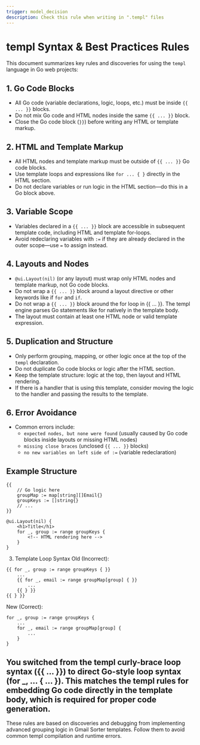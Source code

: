```yaml
---
trigger: model_decision
description: Check this rule when writing in ".templ" files
---
```


# templ Syntax & Best Practices Rules

This document summarizes key rules and discoveries for using the `templ` language in Go web projects:

## 1. Go Code Blocks
- All Go code (variable declarations, logic, loops, etc.) must be inside `{{ ... }}` blocks.
- Do not mix Go code and HTML nodes inside the same `{{ ... }}` block.
- Close the Go code block (`}}`) before writing any HTML or template markup.

## 2. HTML and Template Markup
- All HTML nodes and template markup must be outside of `{{ ... }}` Go code blocks.
- Use template loops and expressions like `for ... { }` directly in the HTML section.
- Do not declare variables or run logic in the HTML section—do this in a Go block above.

## 3. Variable Scope
- Variables declared in a `{{ ... }}` block are accessible in subsequent template code, including HTML and template for-loops.
- Avoid redeclaring variables with `:=` if they are already declared in the outer scope—use `=` to assign instead.

## 4. Layouts and Nodes
- `@ui.Layout(nil)` (or any layout) must wrap only HTML nodes and template markup, not Go code blocks.
- Do not wrap a `{{ ... }}` block around a layout directive or other keywords like if `for` and `if`.
- Do not wrap a `{{ ... }}` block around the for loop in {{ ... }}. The templ engine parses Go statements like for natively in the template body.
- The layout must contain at least one HTML node or valid template expression.

## 5. Duplication and Structure
- Only perform grouping, mapping, or other logic once at the top of the `templ` declaration.
- Do not duplicate Go code blocks or logic after the HTML section.
- Keep the template structure: logic at the top, then layout and HTML rendering.
- If there is a handler that is using this template, consider moving the logic to the handler and passing the results to the template.

## 6. Error Avoidance
- Common errors include:
  - `expected nodes, but none were found` (usually caused by Go code blocks inside layouts or missing HTML nodes)
  - `missing close braces` (unclosed `{{ ... }}` blocks)
  - `no new variables on left side of :=` (variable redeclaration)

## Example Structure
```templ
{{
    // Go logic here
    groupMap := map[string][]Email{}
    groupKeys := []string{}
    // ...
}}

@ui.Layout(nil) {
    <h1>Title</h1>
    for _, group := range groupKeys {
        <!-- HTML rendering here -->
    }
}
```
3. Template Loop Syntax
Old (Incorrect):
```bad-templ
{{ for _, group := range groupKeys { }}
    ...
    {{ for _, email := range groupMap[group] { }}
        ...
    {{ } }}
{{ } }}
```

New (Correct):
```templ
for _, group := range groupKeys {
    ...
    for _, email := range groupMap[group] {
        ...
    }
}

```
You switched from the templ curly-brace loop syntax ({{ ... }}) to direct Go-style loop syntax (for _, ... { ... }). This matches the templ rules for embedding Go code directly in the template body, which is required for proper code generation.
---
These rules are based on discoveries and debugging from implementing advanced grouping logic in Gmail Sorter templates. Follow them to avoid common templ compilation and runtime errors.
